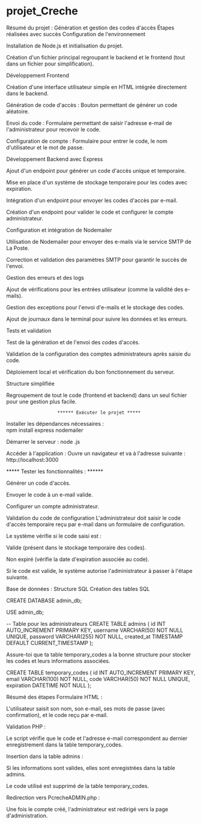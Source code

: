 # projet_Creche
Résumé du projet : Génération et gestion des codes d'accès
Étapes réalisées avec succès
Configuration de l'environnement

Installation de Node.js et initialisation du projet.

Création d'un fichier principal regroupant le backend et le frontend (tout dans un fichier pour simplification).

Développement Frontend

Création d'une interface utilisateur simple en HTML intégrée directement dans le backend.

Génération de code d'accès : Bouton permettant de générer un code aléatoire.

Envoi du code : Formulaire permettant de saisir l'adresse e-mail de l'administrateur pour recevoir le code.

Configuration de compte : Formulaire pour entrer le code, le nom d'utilisateur et le mot de passe.

Développement Backend avec Express

Ajout d'un endpoint pour générer un code d'accès unique et temporaire.

Mise en place d'un système de stockage temporaire pour les codes avec expiration.

Intégration d'un endpoint pour envoyer les codes d'accès par e-mail.

Création d'un endpoint pour valider le code et configurer le compte administrateur.

Configuration et intégration de Nodemailer

Utilisation de Nodemailer pour envoyer des e-mails via le service SMTP de La Poste.

Correction et validation des paramètres SMTP pour garantir le succès de l'envoi.

Gestion des erreurs et des logs

Ajout de vérifications pour les entrées utilisateur (comme la validité des e-mails).

Gestion des exceptions pour l'envoi d'e-mails et le stockage des codes.

Ajout de journaux dans le terminal pour suivre les données et les erreurs.

Tests et validation

Test de la génération et de l'envoi des codes d'accès.

Validation de la configuration des comptes administrateurs après saisie du code.

Déploiement local et vérification du bon fonctionnement du serveur.

Structure simplifiée

Regroupement de tout le code (frontend et backend) dans un seul fichier pour une gestion plus facile.

                       ****** Exécuter le projet *****
Installer les dépendances nécessaires :                       
npm install express nodemailer

Démarrer le serveur :
node <nom-du-fichier>.js

Accéder à l'application : Ouvre un navigateur et va à l'adresse suivante :
http://localhost:3000

***** Tester les fonctionnalités : ******

Générer un code d'accès.

Envoyer le code à un e-mail valide.

Configurer un compte administrateur.

Validation du code de configuration
L'administrateur doit saisir le code d'accès temporaire reçu par e-mail dans un formulaire de configuration.

Le système vérifie si le code saisi est :

Valide (présent dans le stockage temporaire des codes).

Non expiré (vérifie la date d'expiration associée au code).

Si le code est valide, le système autorise l'administrateur à passer à l'étape suivante.


Base de données : Structure SQL
Création des tables SQL

CREATE DATABASE admin_db;

USE admin_db;

-- Table pour les administrateurs
CREATE TABLE admins (
    id INT AUTO_INCREMENT PRIMARY KEY,
    username VARCHAR(50) NOT NULL UNIQUE,
    password VARCHAR(255) NOT NULL,
    created_at TIMESTAMP DEFAULT CURRENT_TIMESTAMP
);

Assure-toi que ta table temporary_codes a la bonne structure pour stocker les codes et leurs informations associées.

CREATE TABLE temporary_codes (
    id INT AUTO_INCREMENT PRIMARY KEY,
    email VARCHAR(100) NOT NULL,
    code VARCHAR(50) NOT NULL UNIQUE,
    expiration DATETIME NOT NULL
);


Résumé des étapes
Formulaire HTML :

L'utilisateur saisit son nom, son e-mail, ses mots de passe (avec confirmation), et le code reçu par e-mail.

Validation PHP :

Le script vérifie que le code et l'adresse e-mail correspondent au dernier enregistrement dans la table temporary_codes.

Insertion dans la table admins :

Si les informations sont valides, elles sont enregistrées dans la table admins.

Le code utilisé est supprimé de la table temporary_codes.

Redirection vers PcrecheADMIN.php :

Une fois le compte créé, l'administrateur est redirigé vers la page d'administration.




